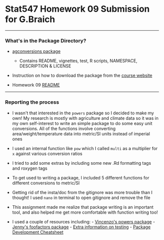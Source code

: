 # Stat547 Homework 09 Submission for G.Braich
***

### What's in the Package Directory?

* [agconversions package](https://github.com/gbraich/agconversions)
  * Contains README, vignettes, test, R scripts, NAMESPACE, DESCRIPTION & LICENSE

* Instruction on how to download the package from the [course website](http://stat545.com/hw09_package_onramp-peer-review.html)

* Homework 09 [README](https://github.com/gbraich/STAT547-hw-Braich-Gurneet/blob/master/hw09/README.md)


***
### Reporting the process
- I wasn't that interested in the `powers` package so I decided to make my own!  My research is mostly with agriculture and climate data so it was in my own self-interest to write an simple package to do some easy unit conversions.  All of the functions involve converting area/weight/temperature data into metric/SI units instead of imperial ones

- I used an internal function like `pow` which I called `multi` as a multiplier for `x` against various conversion ratios

- I tried to add some extras by including some new .Rd formatting tags and roxygen tags

- To get used to writing a package, I included 5 different functions for different conversions to metric/SI

- Getting rid of the insta/doc from the gitignore was more trouble than I thought!  I used `nano` in terminal to open gitignore and remove the file

- This assignment made me realize that package writing is an important tool, and also helped me get more comfortable with function writing too!

- I used a couple of resources including:
        - [Vincenzo's powers package](https://github.com/vincenzocoia/powers)
        - [Jenny's foofactors package](https://github.com/jennybc/foofactors)
        - [Extra information on testing](http://r-pkgs.had.co.nz/tests.html)
        - [Package Development Cheatsheet](https://www.rstudio.com/wp-content/uploads/2015/06/devtools-cheatsheet.pdf)
        
        

